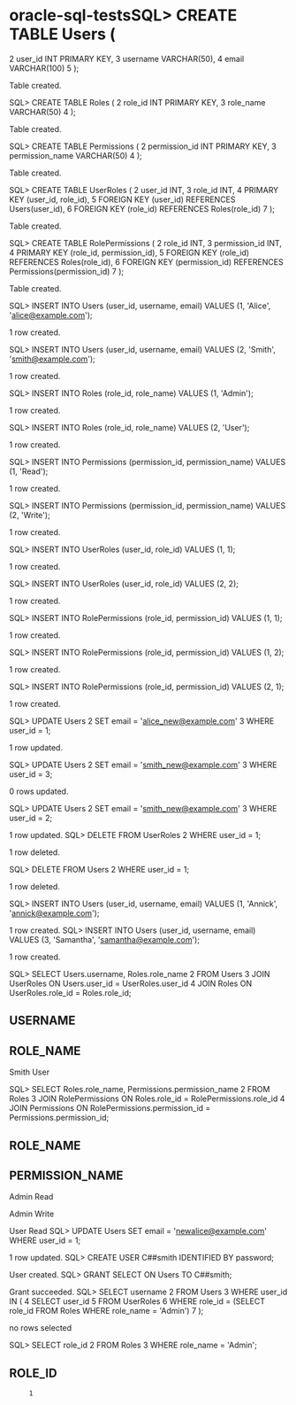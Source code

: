 # oracle-sql-testsSQL> CREATE TABLE Users (
  2      user_id INT PRIMARY KEY,
  3      username VARCHAR(50),
  4      email VARCHAR(100)
  5  );

Table created.

SQL> CREATE TABLE Roles (
  2      role_id INT PRIMARY KEY,
  3      role_name VARCHAR(50)
  4  );

Table created.

SQL> CREATE TABLE Permissions (
  2      permission_id INT PRIMARY KEY,
  3      permission_name VARCHAR(50)
  4  );

Table created.

SQL> CREATE TABLE UserRoles (
  2      user_id INT,
  3      role_id INT,
  4      PRIMARY KEY (user_id, role_id),
  5      FOREIGN KEY (user_id) REFERENCES Users(user_id),
  6      FOREIGN KEY (role_id) REFERENCES Roles(role_id)
  7  );

Table created.

SQL> CREATE TABLE RolePermissions (
  2      role_id INT,
  3      permission_id INT,
  4      PRIMARY KEY (role_id, permission_id),
  5      FOREIGN KEY (role_id) REFERENCES Roles(role_id),
  6      FOREIGN KEY (permission_id) REFERENCES Permissions(permission_id)
  7  );

Table created.

SQL> INSERT INTO Users (user_id, username, email) VALUES (1, 'Alice', 'alice@example.com');

1 row created.

SQL> INSERT INTO Users (user_id, username, email) VALUES (2, 'Smith', 'smith@example.com');

1 row created.

SQL> INSERT INTO Roles (role_id, role_name) VALUES (1, 'Admin');

1 row created.

SQL> INSERT INTO Roles (role_id, role_name) VALUES (2, 'User');

1 row created.

SQL> INSERT INTO Permissions (permission_id, permission_name) VALUES (1, 'Read');

1 row created.

SQL> INSERT INTO Permissions (permission_id, permission_name) VALUES (2, 'Write');

1 row created.

SQL> INSERT INTO UserRoles (user_id, role_id) VALUES (1, 1);

1 row created.

SQL> INSERT INTO UserRoles (user_id, role_id) VALUES (2, 2);

1 row created.

SQL> INSERT INTO RolePermissions (role_id, permission_id) VALUES (1, 1);

1 row created.

SQL> INSERT INTO RolePermissions (role_id, permission_id) VALUES (1, 2);

1 row created.

SQL> INSERT INTO RolePermissions (role_id, permission_id) VALUES (2, 1);

1 row created.

SQL> UPDATE Users
  2  SET email = 'alice_new@example.com'
  3  WHERE user_id = 1;

1 row updated.

SQL> UPDATE Users
  2  SET email = 'smith_new@example.com'
  3  WHERE user_id = 3;

0 rows updated.

SQL> UPDATE Users
  2  SET email = 'smith_new@example.com'
  3  WHERE user_id = 2;

1 row updated.
SQL> DELETE FROM UserRoles
  2  WHERE user_id = 1;

1 row deleted.

SQL> DELETE FROM Users
  2  WHERE user_id = 1;

1 row deleted.

SQL> INSERT INTO Users (user_id, username, email) VALUES (1, 'Annick', 'annick@example.com');

1 row created.
SQL> INSERT INTO Users (user_id, username, email) VALUES (3, 'Samantha', 'samantha@example.com');

1 row created.

SQL> SELECT Users.username, Roles.role_name
  2  FROM Users
  3  JOIN UserRoles ON Users.user_id = UserRoles.user_id
  4  JOIN Roles ON UserRoles.role_id = Roles.role_id;

USERNAME
--------------------------------------------------
ROLE_NAME
--------------------------------------------------
Smith
User


SQL> SELECT Roles.role_name, Permissions.permission_name
  2  FROM Roles
  3  JOIN RolePermissions ON Roles.role_id = RolePermissions.role_id
  4  JOIN Permissions ON RolePermissions.permission_id = Permissions.permission_id;

ROLE_NAME
--------------------------------------------------
PERMISSION_NAME
--------------------------------------------------
Admin
Read

Admin
Write

User
Read
SQL> UPDATE Users SET email = 'newalice@example.com' WHERE user_id = 1;

1 row updated.
SQL> CREATE USER C##smith IDENTIFIED BY password;

User created.
SQL> GRANT SELECT ON Users TO C##smith;

Grant succeeded.
SQL> SELECT username
  2  FROM Users
  3  WHERE user_id IN (
  4      SELECT user_id
  5      FROM UserRoles
  6      WHERE role_id = (SELECT role_id FROM Roles WHERE role_name = 'Admin')
  7  );

no rows selected

SQL> SELECT role_id
  2  FROM Roles
  3  WHERE role_name = 'Admin';

   ROLE_ID
----------
         1
